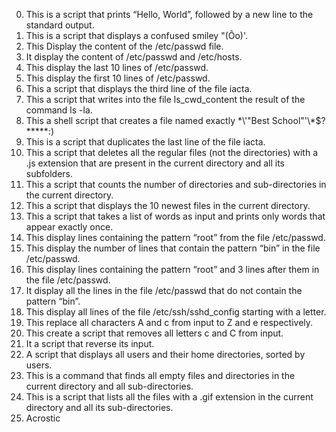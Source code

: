 0. This is a script that prints “Hello, World”, followed by a new line to the standard output.
1. This is a script that displays a confused smiley "(Ôo)'.
2. This Display the content of the /etc/passwd file.
3. It display the content of /etc/passwd and /etc/hosts.
4. This display the last 10 lines of /etc/passwd.
5. This display the first 10 lines of /etc/passwd.
6. This a script that displays the third line of the file iacta.
7. This a script that writes into the file ls_cwd_content the result of the command ls -la.
8. This a shell script that creates a file named exactly \*\\'"Best School"\'\\*$\?\*\*\*\*\*:)
9. This is a script that duplicates the last line of the file iacta.
10. This  a script that deletes all the regular files (not the directories) with a .js extension that are present in the current directory and all its subfolders.
11. This a script that counts the number of directories and sub-directories in the current directory.
12. This a script that displays the 10 newest files in the current directory.
13. This a script that takes a list of words as input and prints only words that appear exactly once.
14. This display lines containing the pattern “root” from the file /etc/passwd.
15. This display the number of lines that contain the pattern “bin” in the file /etc/passwd.
16. This display lines containing the pattern “root” and 3 lines after them in the file /etc/passwd.
17. It display all the lines in the file /etc/passwd that do not contain the pattern “bin”.
18. This display all lines of the file /etc/ssh/sshd_config starting with a letter.
19. This replace all characters A and c from input to Z and e respectively.
20. This create a script that removes all letters c and C from input.
21. It a script that reverse its input.
22. A script that displays all users and their home directories, sorted by users.
23. This is a command that finds all empty files and directories in the current directory and all sub-directories.
24. This is a script that lists all the files with a .gif extension in the current directory and all its sub-directories.
25. Acrostic 


